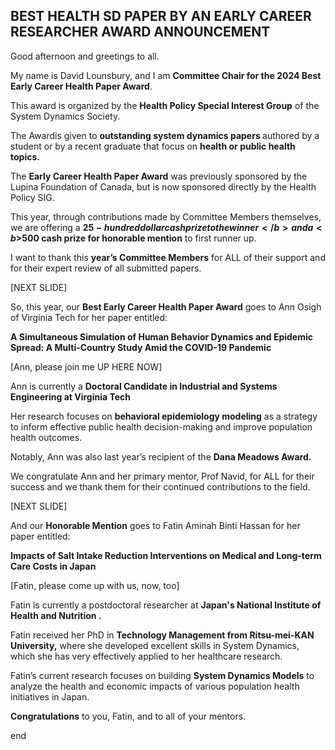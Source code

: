 ## BEST HEALTH SD PAPER BY AN EARLY CAREER RESEARCHER AWARD ANNOUNCEMENT

Good afternoon and greetings to all. 

My name is David Lounsbury, and I am <b>Committee Chair for the 2024 Best Early Career Health Paper Award</b>. 

This award is organized by the <b>Health Policy Special Interest Group</b> of the System Dynamics Society.

The Awardis given to <b> outstanding system dynamics papers </b> authored by a student or by a recent graduate that focus on <b> health or public health topics. </b>

The <b> Early Career Health Paper Award</b> was previously sponsored by the Lupina Foundation of Canada, but is now sponsored directly by the Health Policy SIG. 

This year, through contributions made by Committee Members themselves, we are offering a <b>$25-hundred dollar cash prize to the winner</b> and a <b>$500 cash prize for honorable mention</b> to first runner up. 

I want to thank this <b>year’s Committee Members</b> for ALL of their support and for their expert review of all submitted papers. 

[NEXT SLIDE]

So, this year, our <b>Best Early Career Health Paper Award</b> goes to Ann Osigh of Virginia Tech for her paper entitled: 

<b>A Simultaneous Simulation of Human Behavior Dynamics and Epidemic Spread: A Multi-Country Study Amid the COVID-19 Pandemic</b>

[Ann, please join me UP HERE NOW]

Ann is currently a <b>Doctoral Candidate in Industrial and Systems Engineering at Virginia Tech</b>

Her research focuses on <b>behavioral epidemiology modeling</b> as a strategy to inform effective public health decision-making and improve population health outcomes.

Notably, Ann was also last year’s recipient of the <b>Dana Meadows Award.</b>

We congratulate Ann and her primary mentor, Prof Navid, for ALL for their success and we thank them for their continued contributions to the field.

[NEXT SLIDE]

And our <b>Honorable Mention</b> goes to Fatin Aminah Binti Hassan for her paper entitled:

<b>Impacts of Salt Intake Reduction Interventions on Medical and Long-term Care Costs in Japan</b>

[Fatin, please come up with us, now, too]

Fatin is currently a postdoctoral researcher at <b>Japan's National Institute of Health and Nutrition .</b> 

Fatin received her PhD in <b>Technology Management from Ritsu-mei-KAN University,</b> where she developed excellent skills in System Dynamics, which she has very effectively applied to her healthcare research.

Fatin’s current research focuses on building <b>System Dynamics Models</b> to analyze the health and economic impacts of various population health initiatives in Japan. 

<b>Congratulations</b> to you, Fatin, and to all of your mentors. 









end

